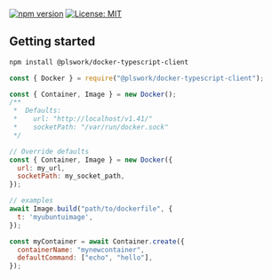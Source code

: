 [![npm version](https://badge.fury.io/js/@plswork%2Fdocker-typescript-client.svg)](https://badge.fury.io/js/@plswork%2Fdocker-typescript-client)
[![License: MIT](https://img.shields.io/badge/License-MIT-yellow.svg)](https://opensource.org/licenses/MIT)

<h2>Getting started</h2>

```bash
npm install @plswork/docker-typescript-client
```

```javascript
const { Docker } = require("@plswork/docker-typescript-client");

const { Container, Image } = new Docker();
/**
 *  Defaults:
 *    url: "http://localhost/v1.41/"
 *    socketPath: "/var/run/docker.sock"
 */

// Override defaults
const { Container, Image } = new Docker({
  url: my_url,
  socketPath: my_socket_path,
});

// examples
await Image.build("path/to/dockerfile", {
  t: 'myubuntuimage',
});

const myContainer = await Container.create({
  containerName: "mynewcontainer",
  defaultCommand: ["echo", "hello"],
});
```
